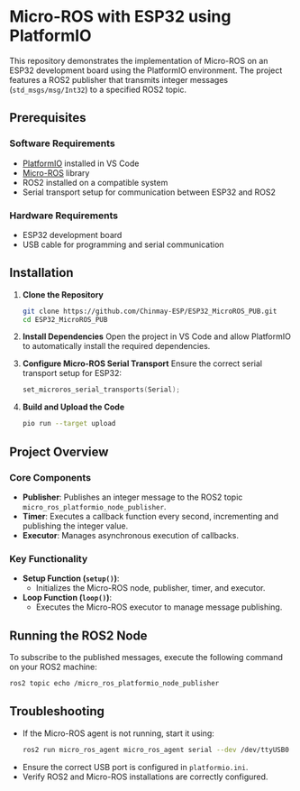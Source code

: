 # Micro-ROS with ESP32 using PlatformIO

This repository demonstrates the implementation of Micro-ROS on an ESP32 development board using the PlatformIO environment. The project features a ROS2 publisher that transmits integer messages (`std_msgs/msg/Int32`) to a specified ROS2 topic.

## Prerequisites

### Software Requirements
- [PlatformIO](https://platformio.org/) installed in VS Code
- [Micro-ROS](https://micro.ros.org/) library
- ROS2 installed on a compatible system
- Serial transport setup for communication between ESP32 and ROS2

### Hardware Requirements
- ESP32 development board
- USB cable for programming and serial communication

## Installation

1. **Clone the Repository**
   ```sh
   git clone https://github.com/Chinmay-ESP/ESP32_MicroROS_PUB.git
   cd ESP32_MicroROS_PUB
   ```

2. **Install Dependencies**
   Open the project in VS Code and allow PlatformIO to automatically install the required dependencies.

3. **Configure Micro-ROS Serial Transport**
   Ensure the correct serial transport setup for ESP32:
   ```cpp
   set_microros_serial_transports(Serial);
   ```

4. **Build and Upload the Code**
   ```sh
   pio run --target upload
   ```

## Project Overview

### Core Components
- **Publisher**: Publishes an integer message to the ROS2 topic `micro_ros_platformio_node_publisher`.
- **Timer**: Executes a callback function every second, incrementing and publishing the integer value.
- **Executor**: Manages asynchronous execution of callbacks.

### Key Functionality
- **Setup Function (`setup()`)**:
  - Initializes the Micro-ROS node, publisher, timer, and executor.
- **Loop Function (`loop()`)**:
  - Executes the Micro-ROS executor to manage message publishing.

## Running the ROS2 Node

To subscribe to the published messages, execute the following command on your ROS2 machine:
```sh
ros2 topic echo /micro_ros_platformio_node_publisher
```

## Troubleshooting

- If the Micro-ROS agent is not running, start it using:
  ```sh
  ros2 run micro_ros_agent micro_ros_agent serial --dev /dev/ttyUSB0 -b 115200
  ```
- Ensure the correct USB port is configured in `platformio.ini`.
- Verify ROS2 and Micro-ROS installations are correctly configured.

